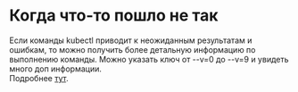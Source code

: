# Когда что-то пошло не так
Если команды kubectl приводит к неожиданным результатам и ошибкам, то можно получить более детальную информацию по выполнению команды.
Можно указать ключ от --v=0 до --v=9 и увидеть много доп информации.  
Подробнее [тут](https://kubernetes.io/ru/docs/reference/kubectl/cheatsheet/#уровни-детальности-вывода-и-отладки-в-kubectl).

